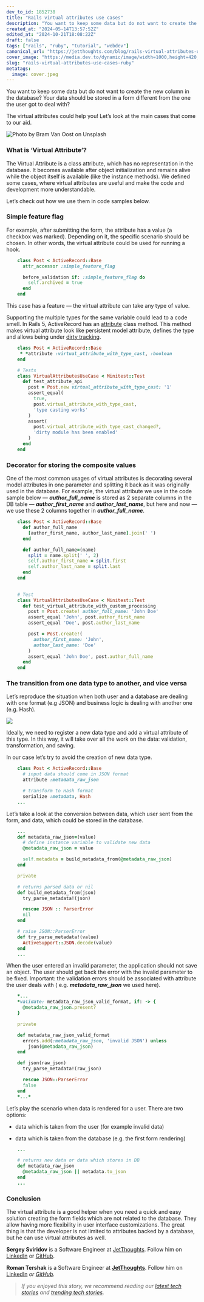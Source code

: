 ```yaml
---
dev_to_id: 1852738
title: "Rails virtual attributes use cases"
description: "You want to keep some data but do not want to create the new column in the database? Your data should..."
created_at: "2024-05-14T13:57:52Z"
edited_at: "2024-10-21T18:08:22Z"
draft: false
tags: ["rails", "ruby", "tutorial", "webdev"]
canonical_url: "https://jetthoughts.com/blog/rails-virtual-attributes-use-cases-ruby/"
cover_image: "https://media.dev.to/dynamic/image/width=1000,height=420,fit=cover,gravity=auto,format=auto/https%3A%2F%2Fraw.githubusercontent.com%2Fjetthoughts%2Fjetthoughts.github.io%2Fmaster%2Fstatic%2Fassets%2Fimg%2Fblog%2Frails-virtual-attributes-use-cases-ruby%2Ffile_0.jpeg"
slug: "rails-virtual-attributes-use-cases-ruby"
metatags:
  image: cover.jpeg
---
```

You want to keep some data but do not want to create the new column in the database? Your data should be stored in a form different from the one the user got to deal with?

The virtual attributes could help you! Let’s look at the main cases that come to our aid.

![Photo by [Bram Van Oost](https://unsplash.com/photos/iVaah2gpeUk?utm_source=unsplash&utm_medium=referral&utm_content=creditCopyText) on[ Unsplash](https://unsplash.com/?utm_source=unsplash&utm_medium=referral&utm_content=creditCopyText)](file_0.jpeg)

### What is ‘Virtual Attribute’?

The Virtual Attribute is a class attribute, which has no representation in the database. It becomes available after object initialization and remains alive while the object itself is available (like the instance methods). We defined some cases, where virtual attributes are useful and make the code and development more understandable.

Let’s check out how we use them in code samples below.

### Simple feature flag

For example, after submitting the form, the attribute has a value (a checkbox was marked). Depending on it, the specific scenario should be chosen. In other words, the virtual attribute could be used for running a hook.
```ruby
    class Post < ActiveRecord::Base
      attr_accessor :simple_feature_flag

      before_validation if: :simple_feature_flag do
        self.archived = true
      end
    end
```
This case has a feature — the virtual attribute can take any type of value.

Supporting the multiple types for the same variable could lead to a code smell. In Rails 5, ActiveRecord has an [attribute](https://api.rubyonrails.org/classes/ActiveRecord/Attributes/ClassMethods.html) class method. This method makes virtual attribute look like persistent model attribute, defines the type and allows being under [dirty tracking](https://api.rubyonrails.org/classes/ActiveModel/Dirty.html).
```ruby
    class Post < ActiveRecord::Base
     * *attribute :virtual_attribute_with_type_cast, :boolean
    end

    # Tests
    class VirtualAttributesUseCase < Minitest::Test
      def test_attribute_api
        post = Post.new virtual_attribute_with_type_cast: '1'
        assert_equal(
          true, 
          post.virtual_attribute_with_type_cast, 
          'type casting works'
        )
        assert(
          post.virtual_attribute_with_type_cast_changed?, 
          'dirty module has been enabled'
        )
      end
    end
```
### Decorator for storing the composite values

One of the most common usages of virtual attributes is decorating several model attributes in one parameter and splitting it back as it was originally used in the database. For example, the virtual attribute we use in the code sample below — ***author_full_name*** is stored as 2 separate columns in the DB table — ***author_first_name*** and ***author_last_name***, but here and now — we use these 2 columns together in ***author_full_name***.
```ruby
    class Post < ActiveRecord::Base
      def author_full_name
        [author_first_name, author_last_name].join(' ')
      end

      def author_full_name=(name)
        split = name.split(' ', 2)
        self.author_first_name = split.first
        self.author_last_name = split.last
      end
    end

    
    # Test
    class VirtualAttributesUseCase < Minitest::Test
      def test_virtual_attribute_with_custom_processing
        post = Post.create! author_full_name: 'John Doe'
        assert_equal 'John', post.author_first_name
        assert_equal 'Doe', post.author_last_name

        post = Post.create!(
          author_first_name: 'John',
          author_last_name: 'Doe'
        )
        assert_equal 'John Doe', post.author_full_name
      end
    end
```
### The transition from one data type to another, and vice versa

Let’s reproduce the situation when both user and a database are dealing with one format (e.g JSON) and business logic is dealing with another one (e.g. Hash).

![](file_1.png)

Ideally, we need to register a new data type and add a virtual attribute of this type. In this way, it will take over all the work on the data: validation, transformation, and saving.

In our case let’s try to avoid the creation of new data type.
```ruby
    class Post < ActiveRecord::Base
      # input data should come in JSON format
      attribute :metadata_raw_json

      # transform to Hash format
      serialize :metadata, Hash
    ...
```
Let’s take a look at the conversion between data, which user sent from the form, and data, which could be stored in the database.
```ruby
    ...
    def metadata_raw_json=(value)
      # define instance variable to validate new data
      @metadata_raw_json = value

      self.metadata = build_metadata_from(@metadata_raw_json)
    end

    private

    # returns parsed data or nil
    def build_metadata_from(json)
      try_parse_metadata!(json)

      rescue JSON :: ParserError
      nil
    end

    # raise JSON::ParserError
    def try_parse_metadata!(value)
      ActiveSupport::JSON.decode(value)
    end
    ...
```
When the user entered an invalid parameter, the application should not save an object. The user should get back the error with the invalid parameter to be fixed. Important: the validation errors should be associated with attribute the user deals with ( e.g. ***metadata_raw_json*** we used here).
```ruby
    *...
    *validate: metadata_raw_json_valid_format, if: -> { 
      @metadata_raw_json.present? 
    }

    private

    def metadata_raw_json_valid_format
      errors.add(:metadata_raw_json, 'invalid JSON') unless 
        json(@metadata_raw_json)
    end

    def json(raw_json)
      try_parse_metadata!(raw_json)

      rescue JSON::ParserError
      false
    end
    *...*
```
Let’s play the scenario when data is rendered for a user. There are two options:

* data which is taken from the user (for example invalid data)

* data which is taken from the database (e.g. the first form rendering)
```ruby
    ...

    # returns new data or data which stores in DB
    def metadata_raw_json
      @metadata_raw_json || metadata.to_json
    end
    ...
```
### Conclusion

The virtual attribute is a good helper when you need a quick and easy solution creating the form fields which are not related to the database. They allow having more flexibility in user interface customizations. The great thing is that the developer is not limited to attributes backed by a database, but he can use virtual attributes as well.

**Sergey Sviridov** is a Software Engineer at [JetThoughts](https://www.jetthoughts.com/). Follow him on [LinkedIn](https://www.linkedin.com/in/sergey-sviridov-83007199) or [GitHub](https://github.com/SviridovSV).

**Roman Tershak** is a Software Engineer at **[JetThoughts](https://www.jetthoughts.com)**. Follow him on[ ](https://twitter.com/ChrisKeathley)[LinkedIn](https://www.linkedin.com/in/roman-tershak-0b3958103/) *or [GitHub](https://github.com/rtershak).*
>  *If you enjoyed this story, we recommend reading our [latest tech stories](https://jtway.co/latest) and [trending tech stories](https://jtway.co/trending).*
